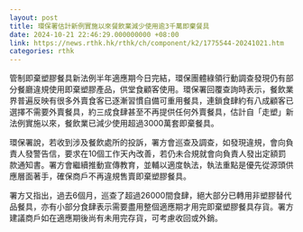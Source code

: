 ```yaml
---
layout: post
title: 環保署估計新例實施以來餐飲業減少使用逾3千萬即棄餐具
date: 2024-10-21 22:46:29.000000000 +08:00
link: https://news.rthk.hk/rthk/ch/component/k2/1775544-20241021.htm
categories: rthk
---
```


管制即棄塑膠餐具新法例半年適應期今日完結，環保團體綠領行動調查發現仍有部分餐廳違規使用即棄塑膠產品，供堂食顧客使用。環保署回覆查詢時表示，餐飲業界普遍反映有很多外賣食客已逐漸習慣自備可重用餐具，連鎖食肆約有八成顧客已選擇不需要外賣餐具，約三成食肆甚至不再提供任何外賣餐具，估計自「走塑」新法例實施以來，餐飲業已減少使用超過3000萬套即棄餐具。

環保署說，若收到涉及餐飲處所的投訴，署方會巡查及調查，如發現違規，會向負責人發警告信，要求在10個工作天內改善，若仍未合規就會向負責人發出定額罰款通知書。署方會繼續推動宣傳教育，並輔以適度執法，執法重點是優先從源頭供應層面著手，確保商戶不再違規售賣即棄塑膠餐具。

署方又指出，過去6個月，巡查了超過26000間食肆，絕大部分已轉用非塑膠替代品餐具，亦有小部分食肆表示需要盡用整個適應期才用完即棄塑膠餐具存貨。署方建議商戶如在適應期後尚有未用完存貨，可考慮收回或外銷。
